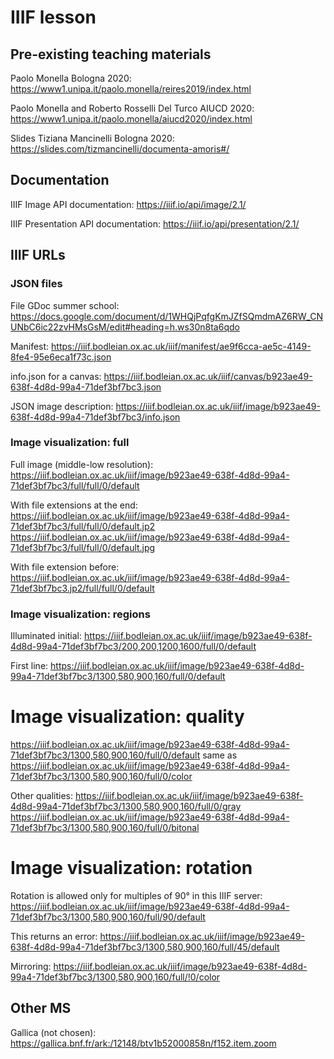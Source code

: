 # IIIF lesson


## Pre-existing teaching materials

Paolo Monella Bologna 2020:
https://www1.unipa.it/paolo.monella/reires2019/index.html

Paolo Monella and Roberto Rosselli Del Turco AIUCD 2020:
https://www1.unipa.it/paolo.monella/aiucd2020/index.html

Slides Tiziana Mancinelli Bologna 2020:
https://slides.com/tizmancinelli/documenta-amoris#/

## Documentation

IIIF Image API documentation:
https://iiif.io/api/image/2.1/

IIIF Presentation API documentation:
https://iiif.io/api/presentation/2.1/



## IIIF URLs

### JSON files

File GDoc summer school:
https://docs.google.com/document/d/1WHQjPqfgKmJZfSQmdmAZ6RW_CNUNbC6ic22zvHMsGsM/edit#heading=h.ws30n8ta6qdo

Manifest:
https://iiif.bodleian.ox.ac.uk/iiif/manifest/ae9f6cca-ae5c-4149-8fe4-95e6eca1f73c.json

info.json for a canvas:
https://iiif.bodleian.ox.ac.uk/iiif/canvas/b923ae49-638f-4d8d-99a4-71def3bf7bc3.json

JSON image description:
https://iiif.bodleian.ox.ac.uk/iiif/image/b923ae49-638f-4d8d-99a4-71def3bf7bc3/info.json


### Image visualization: full

Full image (middle-low resolution):
https://iiif.bodleian.ox.ac.uk/iiif/image/b923ae49-638f-4d8d-99a4-71def3bf7bc3/full/full/0/default

With file extensions at the end:
https://iiif.bodleian.ox.ac.uk/iiif/image/b923ae49-638f-4d8d-99a4-71def3bf7bc3/full/full/0/default.jp2
https://iiif.bodleian.ox.ac.uk/iiif/image/b923ae49-638f-4d8d-99a4-71def3bf7bc3/full/full/0/default.jpg

With file extension before:
https://iiif.bodleian.ox.ac.uk/iiif/image/b923ae49-638f-4d8d-99a4-71def3bf7bc3.jp2/full/full/0/default


### Image visualization: regions

Illuminated initial:
https://iiif.bodleian.ox.ac.uk/iiif/image/b923ae49-638f-4d8d-99a4-71def3bf7bc3/200,200,1200,1600/full/0/default

First line:
https://iiif.bodleian.ox.ac.uk/iiif/image/b923ae49-638f-4d8d-99a4-71def3bf7bc3/1300,580,900,160/full/0/default


# Image visualization: quality

https://iiif.bodleian.ox.ac.uk/iiif/image/b923ae49-638f-4d8d-99a4-71def3bf7bc3/1300,580,900,160/full/0/default
same as
https://iiif.bodleian.ox.ac.uk/iiif/image/b923ae49-638f-4d8d-99a4-71def3bf7bc3/1300,580,900,160/full/0/color

Other qualities:
https://iiif.bodleian.ox.ac.uk/iiif/image/b923ae49-638f-4d8d-99a4-71def3bf7bc3/1300,580,900,160/full/0/gray
https://iiif.bodleian.ox.ac.uk/iiif/image/b923ae49-638f-4d8d-99a4-71def3bf7bc3/1300,580,900,160/full/0/bitonal


# Image visualization: rotation

Rotation is allowed only for multiples of 90° in this IIIF server:
https://iiif.bodleian.ox.ac.uk/iiif/image/b923ae49-638f-4d8d-99a4-71def3bf7bc3/1300,580,900,160/full/90/default

This returns an error:
https://iiif.bodleian.ox.ac.uk/iiif/image/b923ae49-638f-4d8d-99a4-71def3bf7bc3/1300,580,900,160/full/45/default

Mirroring:
https://iiif.bodleian.ox.ac.uk/iiif/image/b923ae49-638f-4d8d-99a4-71def3bf7bc3/1300,580,900,160/full/!0/color


## Other MS

Gallica (not chosen):
https://gallica.bnf.fr/ark:/12148/btv1b52000858n/f152.item.zoom

